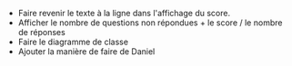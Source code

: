 - Faire revenir le texte à la ligne dans l'affichage du score.
- Afficher le nombre de questions non répondues + le score / le nombre de réponses
- Faire le diagramme de classe
- Ajouter la manière de faire de Daniel